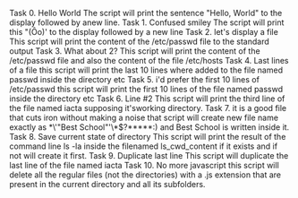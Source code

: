 Task 0. Hello World
The script will print the sentence "Hello, World" to the display followed by anew line.
Task 1. Confused smiley 
The script will print this "(Ôo)' to the display followed by a new line
Task 2. let's display a file 
This script will print the content of the /etc/passwd file to the standard output
Task 3. What about 2?
This script will print the content of the /etc/passwd file and also the content of the file /etc/hosts
Task 4. Last lines of a file
this script will print the last 10 lines where added to the file named passwd inside the directory etc
Task 5. i'd prefer the first 10 lines of /etc/passwd
this script will print the first 10  lines of the file named passwd inside the directory etc
Task 6. Line #2
This script will print the third line of the file named iacta supposing it'sworking directory. 
Task 7. it is a good file that cuts iron without making a noise
that script will create new file name exactly as \*\\'"Best School"\'\\*$\?\*\*\*\*\*:) and Best School is written inside it.
Task 8. Save current state of directory
This script will print the result of the command line ls -la inside the filenamed ls_cwd_content if it exists and if not will create it first.
Task 9. Duplicate last line
This script will duplicate the last line of the file named iacta
Task 10. No more javascript 
this script will delete all the regular files (not the directories) with a .js extension that are present in the current directory and all its subfolders.

